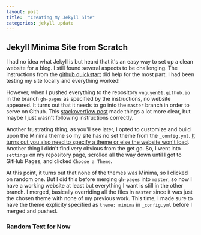 ```yaml
---
layout: post
title:  "Creating My Jekyll Site"
categories: jekyll update
---
```

## Jekyll Minima Site from Scratch
I had no idea what Jekyll is but heard that it's an easy way to set up a clean website for a blog. I still found several 
aspects to be challenging. The instructions from the 
[github quickstart](https://help.github.com/en/github/working-with-github-pages/creating-a-github-pages-site-with-jekyll) 
did help for the most part. I had been testing my site locally and everything worked!

However, when I pushed everything to the repository `vnguyen01.github.io` in the branch `gh-pages` as specified by the 
instructions, no website appeared. 
It turns out that it needs to go into the `master` branch in order to serve on Github. This [stackoverflow post](https://stackoverflow.com/questions/25559292/github-page-shows-master-branch-not-gh-pages) 
made things a lot more clear, but maybe I just wasn't following instructions correctly.

Another frustrating thing, as you'll see later, I opted to customize and build upon the Minima theme so my site has no 
set theme from the `_config.yml`. [It turns out you also need to specify a theme or else the website won't load](https://github.community/t/page-not-showing-the-theme/10340/4). 
Another thing I didn't find very obvious from the get go. So, I went into `settings` on my repository page, scrolled 
all the way down until I got to GitHub Pages, and clicked `Choose a Theme`. 

At this point, it turns out that none of the themes was Minima, so I clicked on random one. But I did this before merging 
`gh-pages` into `master`, so now I have a working website at least but everything I want is still in the other branch. 
I merged, basically overriding all the files in `master` since it was just the chosen theme with none of my previous work. This time, 
I made sure to have the theme explicity specified as `theme: minima` in `_config.yml` before I merged and pushed.

### Random Text for Now